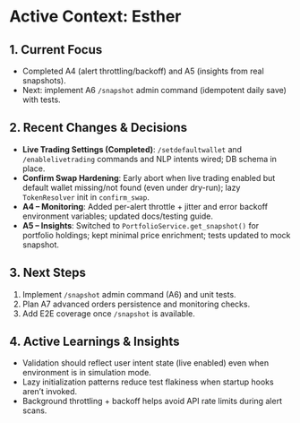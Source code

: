 # Active Context: Esther

## 1. Current Focus
- Completed A4 (alert throttling/backoff) and A5 (insights from real snapshots).
- Next: implement A6 `/snapshot` admin command (idempotent daily save) with tests.

## 2. Recent Changes & Decisions
- **Live Trading Settings (Completed)**: `/setdefaultwallet` and `/enablelivetrading` commands and NLP intents wired; DB schema in place.
- **Confirm Swap Hardening**: Early abort when live trading enabled but default wallet missing/not found (even under dry-run); lazy `TokenResolver` init in `confirm_swap`.
- **A4 – Monitoring**: Added per-alert throttle + jitter and error backoff environment variables; updated docs/testing guide.
- **A5 – Insights**: Switched to `PortfolioService.get_snapshot()` for portfolio holdings; kept minimal price enrichment; tests updated to mock snapshot.

## 3. Next Steps
1. Implement `/snapshot` admin command (A6) and unit tests.
2. Plan A7 advanced orders persistence and monitoring checks.
3. Add E2E coverage once `/snapshot` is available.

## 4. Active Learnings & Insights
- Validation should reflect user intent state (live enabled) even when environment is in simulation mode.
- Lazy initialization patterns reduce test flakiness when startup hooks aren’t invoked.
- Background throttling + backoff helps avoid API rate limits during alert scans.

